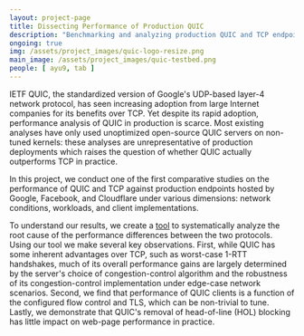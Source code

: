 ```yaml
---
layout: project-page
title: Dissecting Performance of Production QUIC
description: "Benchmarking and analyzing production QUIC and TCP endpoints from Google, Facebook, and Cloudflare"
ongoing: true
img: /assets/project_images/quic-logo-resize.png
main_image: /assets/project_images/quic-testbed.png
people: [ ayu9, tab ]
---
```


IETF QUIC, the standardized version of Google's UDP-based layer-4 network protocol, has seen increasing adoption from large Internet companies for its benefits over TCP. Yet despite its rapid adoption, performance analysis of QUIC in production is scarce. Most existing analyses have only used unoptimized open-source QUIC servers on non-tuned kernels: these analyses are unrepresentative of production deployments which raises the question of whether QUIC actually outperforms TCP in practice. 
    
In this project, we conduct one of the first comparative studies on the performance of QUIC and TCP against production endpoints hosted by Google, Facebook, and Cloudflare under various dimensions: network conditions, workloads, and client implementations.

To understand our results, we create a [tool](https://github.com/triplewy/quic-benchmarks) to systematically analyze the root cause of the performance differences between the two protocols. Using our tool we make several key observations. First, while QUIC has some inherent advantages over TCP, such as worst-case 1-RTT handshakes, much of its overall performance gains are largely determined by the server's choice of congestion-control algorithm and the robustness of its congestion-control implementation under edge-case network scenarios. Second, we find that performance of QUIC clients is a function of the configured flow control and TLS, which can be non-trivial to tune. Lastly, we demonstrate that QUIC's removal of head-of-line (HOL) blocking has little impact on web-page performance in practice.